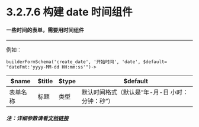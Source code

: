 3.2.7.6 构建 date 时间组件
===

#### 一些时间的表单，需要用时间组件
-------------------

例如：

```
builderFormSchema('create_date', '开始时间', 'date', $default= "dateFmt:'yyyy-MM-dd HH:mm:ss'")->
```

$name|$title|$type|$default
------|------|----|--------
表单名称|标题|类型|默认时间格式（默认是“年-月-日 小时：分钟：秒”）


##### 注：详细参数请看[文档链接](http://www.my97.net/dp/demo/index.htm)

